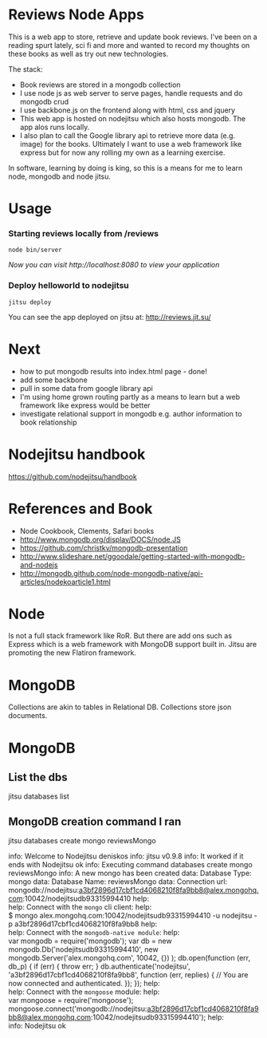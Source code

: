 # Reviews Node Apps

This is a web app to store, retrieve and update book reviews. I've been on a reading spurt lately, sci fi and more and wanted to record my thoughts on these books as well as try out new technologies.

The stack:
- Book reviews are stored in a mongodb collection
- I use node js as web server to serve pages, handle requests and do mongodb crud
- I use backbone.js on the frontend along with html, css and jquery
- This web app is hosted on nodejitsu which also hosts mongodb. The app alos runs locally.
- I also plan to call the Google library api to retrieve more data (e.g. image) for the books.
Ultimately I want to use a web framework like express but for now any rolling my own as a learning exercise.

In software, learning by doing is king, so this is a means for me to learn node, mongodb and node jitsu.


# Usage

### Starting reviews locally from /reviews

    node bin/server

*Now you can visit http://localhost:8080 to view your application*

### Deploy helloworld to nodejitsu

    jitsu deploy

You can see the app deployed on jitsu at: http://reviews.jit.su/


# Next
- how to put mongodb results into index.html page - done!
- add some backbone
- pull in some data from google library api
- I'm using home grown routing partly as a means to learn but a web framework like express would be better
- investigate relational support in mongodb e.g. author information to book relationship


# Nodejitsu handbook
https://github.com/nodejitsu/handbook  


# References and Book
- Node Cookbook, Clements, Safari books
- http://www.mongodb.org/display/DOCS/node.JS
- https://github.com/christkv/mongodb-presentation
- http://www.slideshare.net/ggoodale/getting-started-with-mongodb-and-nodejs
- http://mongodb.github.com/node-mongodb-native/api-articles/nodekoarticle1.html


# Node
Is not a full stack framework like RoR. But there are add ons such as Express which is a web framework with MongoDB support built in. Jitsu are promoting the new Flatiron framework.

# MongoDB
Collections are akin to tables in Relational DB. Collections store json documents.

# MongoDB
## List the dbs
jitsu databases list

## MongoDB creation command I ran

jitsu databases create mongo reviewsMongo

info:    Welcome to Nodejitsu deniskos
info:    jitsu v0.9.8
info:    It worked if it ends with Nodejitsu ok
info:    Executing command databases create mongo reviewsMongo
info:    A new mongo has been created
data:    Database Type: mongo
data:    Database Name: reviewsMongo
data:    Connection url: mongodb://nodejitsu:a3bf2896d17cbf1cd4068210f8fa9bb8@alex.mongohq.com:10042/nodejitsudb93315994410
help:    
help:    Connect with the `mongo` cli client:
help:    
             $ mongo alex.mongohq.com:10042/nodejitsudb93315994410 -u nodejitsu -p a3bf2896d17cbf1cd4068210f8fa9bb8
help:    
help:    Connect with the `mongodb-native module`:
help:    
             var mongodb = require('mongodb');
             var db = new mongodb.Db('nodejitsudb93315994410',
               new mongodb.Server('alex.mongohq.com', 10042, {})
             );
             db.open(function (err, db_p) {
               if (err) { throw err; }
               db.authenticate('nodejitsu', 'a3bf2896d17cbf1cd4068210f8fa9bb8', function (err, replies) {
                 // You are now connected and authenticated.
               });
             });
help:    
help:    Connect with the `mongoose` module:
help:    
             var mongoose = require('mongoose');
             mongoose.connect('mongodb://nodejitsu:a3bf2896d17cbf1cd4068210f8fa9bb8@alex.mongohq.com:10042/nodejitsudb93315994410');
help:    
info:    Nodejitsu ok